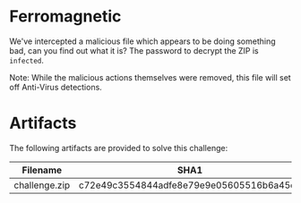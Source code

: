 # Ferromagnetic
We've intercepted a malicious file which appears to be doing something bad, can you find out what it is? The password to decrypt the ZIP is `infected`. 

Note: While the malicious actions themselves were removed, this file will set off Anti-Virus detections. 

# Artifacts
The following artifacts are provided to solve this challenge:

|Filename|SHA1|
|--------|----|
|challenge.zip|c72e49c3554844adfe8e79e9e05605516b6a45dc|